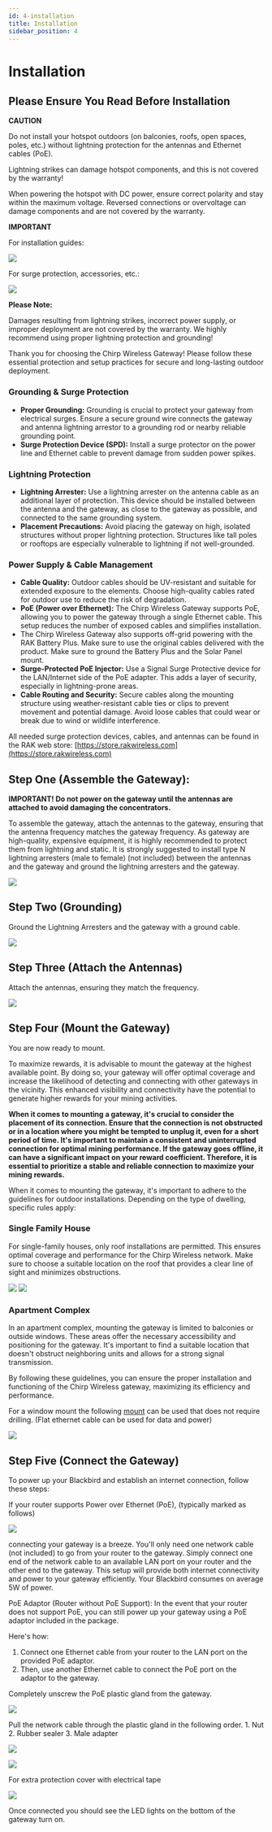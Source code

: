 ```yaml
---
id: 4-installation
title: Installation
sidebar_position: 4
---
```


# Installation

## Please Ensure You Read Before Installation

**CAUTION**

Do not install your hotspot outdoors (on balconies, roofs, open spaces, poles, etc.) without lightning protection for the antennas and Ethernet cables (PoE).

Lightning strikes can damage hotspot components, and this is not covered by the warranty!

When powering the hotspot with DC power, ensure correct polarity and stay within the maximum voltage. Reversed connections or overvoltage can damage components and are not covered by the warranty.

**IMPORTANT**

For installation guides:

![](qr1.png)

For surge protection, accessories, etc.:

![](qr2.png)

**Please Note:**

Damages resulting from lightning strikes, incorrect power supply, or improper deployment are not covered by the warranty. We highly recommend using proper lightning protection and grounding!

Thank you for choosing the Chirp Wireless Gateway! Please follow these essential protection and setup practices for secure and long-lasting outdoor deployment.

### Grounding & Surge Protection

* **Proper Grounding:** Grounding is crucial to protect your gateway from electrical surges. Ensure a secure ground wire connects the gateway and antenna lightning arrestor to a grounding rod or nearby reliable grounding point.
* **Surge Protection Device (SPD):** Install a surge protector on the power line and Ethernet cable to prevent damage from sudden power spikes.

### Lightning Protection

* **Lightning Arrester:** Use a lightning arrester on the antenna cable as an additional layer of protection. This device should be installed between the antenna and the gateway, as close to the gateway as possible, and connected to the same grounding system.
* **Placement Precautions:** Avoid placing the gateway on high, isolated structures without proper lightning protection. Structures like tall poles or rooftops are especially vulnerable to lightning if not well-grounded.

### Power Supply & Cable Management

* **Cable Quality:** Outdoor cables should be UV-resistant and suitable for extended exposure to the elements. Choose high-quality cables rated for outdoor use to reduce the risk of degradation.
* **PoE (Power over Ethernet):** The Chirp Wireless Gateway supports PoE, allowing you to power the gateway through a single Ethernet cable. This setup reduces the number of exposed cables and simplifies installation.
* The Chirp Wireless Gateway also supports off-grid powering with the RAK Battery Plus. Make sure to use the original cables delivered with the product. Make sure to ground the Battery Plus and the Solar Panel mount.
* **Surge-Protected PoE Injector:** Use a Signal Surge Protective device for the LAN/Internet side of the PoE adapter. This adds a layer of security, especially in lightning-prone areas.
* **Cable Routing and Security:** Secure cables along the mounting structure using weather-resistant cable ties or clips to prevent movement and potential damage. Avoid loose cables that could wear or break due to wind or wildlife interference.

All needed surge protection devices, cables, and antennas can be found in the RAK web store: [https://store.rakwireless.com](https://store.rakwireless.com)

## Step One (Assemble the Gateway):

**IMPORTANT! Do not power on the gateway until the antennas are attached to avoid damaging the concentrators.**

To assemble the gateway, attach the antennas to the gateway, ensuring that the antenna frequency matches the gateway frequency. As gateway are high-quality, expensive equipment, it is highly recommended to protect them from lightning and static. It is strongly suggested to install type N lightning arresters (male to female) (not included) between the antennas and the gateway and ground the lightning arresters and the gateway.

![](20230508_145108.jpg)

## Step Two (Grounding)

Ground the Lightning Arresters and the gateway with a ground cable.

![](20230508_145006.jpg)

## Step Three (Attach the Antennas)

Attach the antennas, ensuring they match the frequency.

![](20230508_125647.jpg)

## Step Four (Mount the Gateway)

You are now ready to mount.

To maximize rewards, it is advisable to mount the gateway at the highest available point. By doing so, your gateway will offer optimal coverage and increase the likelihood of detecting and connecting with other gateways in the vicinity. This enhanced visibility and connectivity have the potential to generate higher rewards for your mining activities.

**When it comes to mounting a gateway, it's crucial to consider the placement of its connection. Ensure that the connection is not obstructed or in a location where you might be tempted to unplug it, even for a short period of time. It's important to maintain a consistent and uninterrupted connection for optimal mining performance. If the gateway goes offline, it can have a significant impact on your reward coefficient. Therefore, it is essential to prioritize a stable and reliable connection to maximize your mining rewards.**

When it comes to mounting the gateway, it's important to adhere to the guidelines for outdoor installations. Depending on the type of dwelling, specific rules apply:

### Single Family House

For single-family houses, only roof installations are permitted. This ensures optimal coverage and performance for the Chirp Wireless network. Make sure to choose a suitable location on the roof that provides a clear line of sight and minimizes obstructions.

![](gateway.jpg) ![](roofmount.jpg)

### Apartment Complex

In an apartment complex, mounting the gateway is limited to balconies or outside windows. These areas offer the necessary accessibility and positioning for the gateway. It's important to find a suitable location that doesn't obstruct neighboring units and allows for a strong signal transmission.

By following these guidelines, you can ensure the proper installation and functioning of the Chirp Wireless gateway, maximizing its efficiency and performance.

For a window mount the following [mount](https://www.wifi-shop24.com/antenna-mount-window-frame-15cm-aluminium) can be used that does not require drilling. (Flat ethernet cable can be used for data and power)

![](window.webp)

## Step Five (Connect the Gateway)

To power up your Blackbird and establish an internet connection, follow these steps:

If your router supports Power over Ethernet (PoE), (typically marked as follows)

![](poe.png)

connecting your gateway is a breeze. You'll only need one network cable (not included) to go from your router to the gateway. Simply connect one end of the network cable to an available LAN port on your router and the other end to the gateway. This setup will provide both internet connectivity and power to your gateway efficiently. Your Blackbird consumes on average 5W of power.

PoE Adaptor (Router without PoE Support): In the event that your router does not support PoE, you can still power up your gateway using a PoE adaptor included in the package.

Here's how:

1. Connect one Ethernet cable from your router to the LAN port on the provided PoE adaptor.
2. Then, use another Ethernet cable to connect the PoE port on the adaptor to the gateway.

Completely unscrew the PoE plastic gland from the gateway.

![](poe1.png)

Pull the network cable through the plastic gland in the following order. 1. Nut 2. Rubber sealer 3. Male adapter

![](poe2.png)

![](poe3.png)

For extra protection cover with electrical tape

![](poe4.png)

Once connected you should see the LED lights on the bottom of the gateway turn on.
